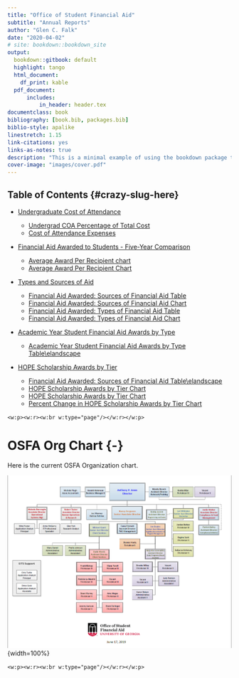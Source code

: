 ```yaml
---
title: "Office of Student Financial Aid"
subtitle: "Annual Reports"
author: "Glen C. Falk"
date: "2020-04-02"
# site: bookdown::bookdown_site
output:
  bookdown::gitbook: default
  highlight: tango
  html_document:
    df_print: kable
  pdf_document:
      includes:
          in_header: header.tex     
documentclass: book
bibliography: [book.bib, packages.bib]
biblio-style: apalike
linestretch: 1.15
link-citations: yes
links-as-notes: true
description: "This is a minimal example of using the bookdown package to write a book. The output format for this example is bookdown::gitbook."
cover-image: "images/cover.pdf"
---
```




## Table of Contents {#crazy-slug-here}

- [Undergraduate Cost of Attendance](#undergraduate-cost-of-attendance)
    - [Undergrad COA Percentage of Total Cost](#undergrad-coa-percentage-of-total-cost)
    - [Cost of Attendance Expenses](#cost-of-attendance-expenses)

- [Financial Aid Awarded to Students - Five-Year Comparison](#financial-aid-awarded-to-students---five-year-comparison)
    - [Average Award Per Recipient chart](#average-award-per-recipient-chart)
    - [Average Award Per Recipient Chart](#average-award-per-recipient-chart)

- [Types and Sources of Aid](#types-and-sources-of-aid)
    - [Financial Aid Awarded: Sources of Financial Aid Table](#financial-aid-awarded:-sources-of-financial-aid-table)
    - [Financial Aid Awarded: Sources of Financial Aid Chart](#financial-aid-awarded:-sources-of-financial-aid-chart)
    - [Financial Aid Awarded: Types of Financial Aid Table](#financial-aid-awarded:-types-of-financial-aid-table)
    - [Financial Aid Awarded: Types of Financial Aid Chart](#financial-aid-awarded:-types-of-financial-aid-chart)

- [Academic Year Student Financial Aid Awards by Type](#academic-year-student-financial-aid-awards-by-type)
    - [Academic Year Student Financial Aid Awards by Type Table\elandscape](#academic-year-student-financial-aid-awards-by-type-table\elandscape)

- [HOPE Scholarship Awards by Tier](#hope-scholarship-awards-by-tier)
    - [Financial Aid Awarded: Sources of Financial Aid Table\elandscape](#financial-aid-awarded:-sources-of-financial-aid-table\elandscape)
    - [HOPE Scholarship Awards by Tier Chart](#hope-scholarship-awards-by-tier-chart)
    - [HOPE Scholarship Awards by Tier Chart](#hope-scholarship-awards-by-tier-chart)
    - [Percent Change in HOPE Scholarship Awards by Tier Chart](#percent-change-in-hope-scholarship-awards-by-tier-chart)

```{=openxml}
<w:p><w:r><w:br w:type="page"/></w:r></w:p>
```

# OSFA Org Chart {-}

Here is the current OSFA Organization chart.

![(\#fig:label)OSFA Org Chart](images/OSFAOrgChart.png){width=100%}

<!-- Remember each Rmd file contains one and only one chapter, and a chapter is defined by the first-level heading `#`. -->

<!-- To compile this example to PDF, you need XeLaTeX. You are recommended to install TinyTeX (which includes XeLaTeX): <https://yihui.name/tinytex/>. -->


```{=openxml}
<w:p><w:r><w:br w:type="page"/></w:r></w:p>
```


